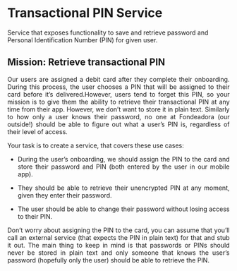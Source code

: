 # Transactional PIN Service
Service that exposes functionality to save and retrieve password and Personal Identification Number (PIN) for given user.

## Mission: Retrieve transactional PIN

<p align="justify">
Our users are assigned a debit card after they complete their onboarding. During this process, the user chooses a PIN that will be assigned to their card before it’s delivered.However, users tend to forget this PIN, so your mission is to give them the ability to retrieve their transactional PIN at any time from their app. However, we don’t want to store it in plain text. Similarly to how only a user knows their password, no one at Fondeadora (our outside!) should be able to figure out what a user’s PIN is, regardless of their level of access.

Your task is to create a service, that covers these use cases:

* <p align="justify"> During the user’s onboarding, we should assign the PIN to the card and store their password and PIN (both entered by the user in our mobile app).
* <p align="justify"> They should be able to retrieve their unencrypted PIN at any moment, given they enter their password.

* <p align="justify"> The user should be able to change their password without losing access to their PIN.

<p align="justify">
Don’t worry about assigning the PIN to the card, you can assume that you’ll call an external service (that expects the PIN in plain text) for that and stub it out.
The main thing to keep in mind is that passwords or PINs should never be stored in plain text and only someone that knows the user’s password (hopefully only the user) should be able to retrieve the PIN.